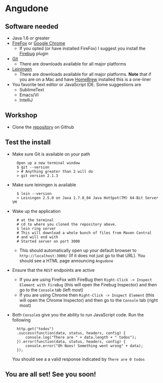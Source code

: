 # Angudone

## Software needed
- Java 1.6 or greater
- [FireFox](http://www.mozilla.org/en-US/firefox/new/) or [Google Chrome](https://www.google.com/intl/en/chrome/browser/)
    - If you opted (or have installed FireFox) I suggest you install the [Firebug](https://getfirebug.com/) plugin
- [Git](http://git-scm.com/downloads)
    - There are downloads available for all major platforms
- [Leiningen](http://leiningen.org/)
    - There are downloads available for all major platforms. **Note** that if you are on a Mac and have [HomeBrew](http://brew.sh/) installed this is a one-liner
- You favorite text editor or JavaScript IDE. Some suggestions are
    - SublimeText
    - Emacs/VI
    - IntelliJ
    
## Workshop
- Clone the [repository](https://github.com/looselytyped/angudone-workshop) on Github 

## Test the install
- Make sure Git is available on your path

        Open up a new terminal window    
        $ git --version  
        > # Anything greater than 2 will do
        > git version 2.1.3
    
- Make sure leiningen is available

        $ lein --version
        > Leiningen 2.5.0 on Java 1.7.0_04 Java HotSpot(TM) 64-Bit Server VM
        
- Wake up the application

        # at the terminal
        # cd to where you cloned the repository above. 
        $ lein ring server
        # This will download a whole bunch of files from Maven Central 
        # and will end with
        # Started server on port 3000
        
    - This should automatically open up your default browser to `http://localhost:3000/` (If it does not just go to that URL). You should see a HTML page announcing `Angudone`
    
- Ensure that the `REST` endpoints are active
    - If you are using FireFox with FireBug then `Right-Click -> Inspect Element with FireBug` (this will open the Firebug Inspector) and then go to the `Console` tab (left most)
    - If you are using Chrome then `Right-Click -> Inspect Element` (this will open the Chrome Inspector) and then go to the `Console` tab (right most)
    
- Both `Console`s give you the ability to run JavaScript code. Run the following

        http.get("todos")
        .success(function(data, status, headers, config) {
            console.log("There are " + data.length + " todos");
        }).error(function(data, status, headers, config) {
            console.error("Oh Noes! Something went wrong" + data);
        });        
    You should see a a valid response indicated by `There are 0 todos` 
    
## You are all set! See you soon!